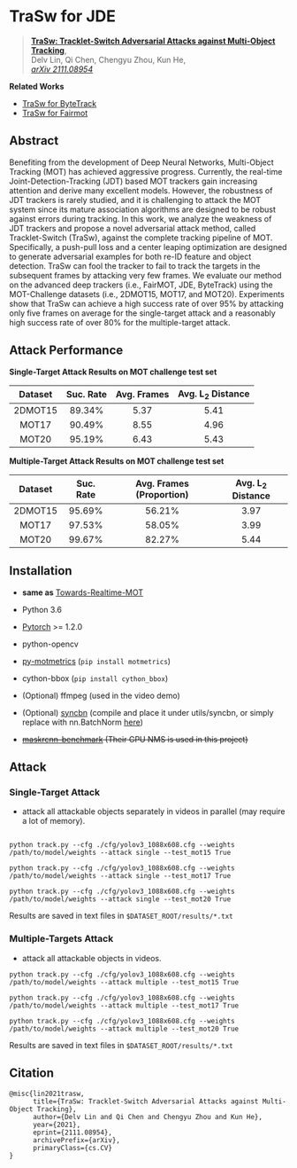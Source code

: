 # TraSw for JDE


> [**TraSw: Tracklet-Switch Adversarial Attacks against Multi-Object Tracking**](https://arxiv.org/abs/2111.08954),            
> Delv Lin, Qi Chen, Chengyu Zhou, Kun He,              
> *[arXiv 2111.08954](https://arxiv.org/abs/2111.08954)*

**Related Works**

* [TraSw for ByteTrack](https://github.com/DerryHub/ByteTrack-attack)
* [TraSw for Fairmot](https://github.com/DerryHub/FairMOT-attack)

## Abstract

Benefiting from the development of Deep Neural Networks, Multi-Object Tracking (MOT) has achieved aggressive progress. Currently, the real-time Joint-Detection-Tracking (JDT) based MOT trackers gain increasing attention and derive many excellent models. However, the robustness of JDT trackers is rarely studied, and it is challenging to attack the MOT system since its mature association algorithms are designed to be robust against errors during tracking. In this work, we analyze the weakness of JDT trackers and propose a novel adversarial attack method, called Tracklet-Switch (TraSw), against the complete tracking pipeline of MOT. Specifically, a push-pull loss and a center leaping optimization are designed to generate adversarial examples for both re-ID feature and object detection. TraSw can fool the tracker to fail to track the targets in the subsequent frames by attacking very few frames. We evaluate our method on the advanced deep trackers (i.e., FairMOT, JDE, ByteTrack) using the MOT-Challenge datasets (i.e., 2DMOT15, MOT17, and MOT20). Experiments show that TraSw can achieve a high success rate of over 95% by attacking only five frames on average for the single-target attack and a reasonably high success rate of over 80% for the multiple-target attack.

## Attack Performance

**Single-Target Attack Results on MOT challenge test set**

| Dataset | Suc. Rate | Avg. Frames | Avg.  L<sub>2</sub> Distance |
| :-----: | :-------: | :---------: | :--------------------------: |
| 2DMOT15 |  89.34%   |    5.37     |             5.41             |
|  MOT17  |  90.49%   |    8.55     |             4.96             |
|  MOT20  |  95.19%   |    6.43     |             5.43             |

**Multiple-Target Attack Results on MOT challenge test set**

| Dataset | Suc. Rate | Avg.  Frames (Proportion) | Avg. L<sub>2</sub> Distance |
| :-----: | :-------: | :-----------------------: | :-------------------------: |
| 2DMOT15 |  95.69%   |          56.21%           |            3.97             |
|  MOT17  |  97.53%   |          58.05%           |            3.99             |
|  MOT20  |  99.67%   |          82.27%           |            5.44             |

## Installation

* **same as** [Towards-Realtime-MOT](https://github.com/Zhongdao/Towards-Realtime-MOT)

* Python 3.6
* [Pytorch](https://pytorch.org) >= 1.2.0 
* python-opencv
* [py-motmetrics](https://github.com/cheind/py-motmetrics) (`pip install motmetrics`)
* cython-bbox (`pip install cython_bbox`)
* (Optional) ffmpeg (used in the video demo)
* (Optional) [syncbn](https://github.com/ytoon/Synchronized-BatchNorm-PyTorch) (compile and place it under utils/syncbn, or simply replace with nn.BatchNorm [here](https://github.com/Zhongdao/Towards-Realtime-MOT/blob/master/models.py#L12))
* ~~[maskrcnn-benchmark](https://github.com/facebookresearch/maskrcnn-benchmark) (Their GPU NMS is used in this project)~~


## Attack

### Single-Target Attack

* attack all attackable objects separately in videos in parallel (may require a lot of memory).
```shell

python track.py --cfg ./cfg/yolov3_1088x608.cfg --weights /path/to/model/weights --attack single --test_mot15 True

python track.py --cfg ./cfg/yolov3_1088x608.cfg --weights /path/to/model/weights --attack single --test_mot17 True

python track.py --cfg ./cfg/yolov3_1088x608.cfg --weights /path/to/model/weights --attack single --test_mot20 True
```
Results are saved in text files in `$DATASET_ROOT/results/*.txt`

### Multiple-Targets Attack

* attack all attackable objects in videos.

```shell
python track.py --cfg ./cfg/yolov3_1088x608.cfg --weights /path/to/model/weights --attack multiple --test_mot15 True

python track.py --cfg ./cfg/yolov3_1088x608.cfg --weights /path/to/model/weights --attack multiple --test_mot17 True

python track.py --cfg ./cfg/yolov3_1088x608.cfg --weights /path/to/model/weights --attack multiple --test_mot20 True
```
Results are saved in text files in `$DATASET_ROOT/results/*.txt`



## Citation

```
@misc{lin2021trasw,
      title={TraSw: Tracklet-Switch Adversarial Attacks against Multi-Object Tracking}, 
      author={Delv Lin and Qi Chen and Chengyu Zhou and Kun He},
      year={2021},
      eprint={2111.08954},
      archivePrefix={arXiv},
      primaryClass={cs.CV}
}
```

